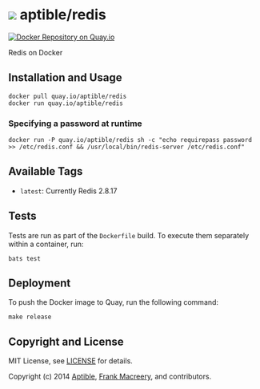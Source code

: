 # ![](https://gravatar.com/avatar/11d3bc4c3163e3d238d558d5c9d98efe?s=64) aptible/redis

[![Docker Repository on Quay.io](https://quay.io/repository/aptible/redis/status)](https://quay.io/repository/aptible/redis)

Redis on Docker

## Installation and Usage

    docker pull quay.io/aptible/redis
    docker run quay.io/aptible/redis

### Specifying a password at runtime

    docker run -P quay.io/aptible/redis sh -c "echo requirepass password >> /etc/redis.conf && /usr/local/bin/redis-server /etc/redis.conf"

## Available Tags

* `latest`: Currently Redis 2.8.17

## Tests

Tests are run as part of the `Dockerfile` build. To execute them separately within a container, run:

    bats test

## Deployment

To push the Docker image to Quay, run the following command:

    make release

## Copyright and License

MIT License, see [LICENSE](LICENSE.md) for details.

Copyright (c) 2014 [Aptible](https://www.aptible.com), [Frank Macreery](https://github.com/fancyremarker), and contributors.
